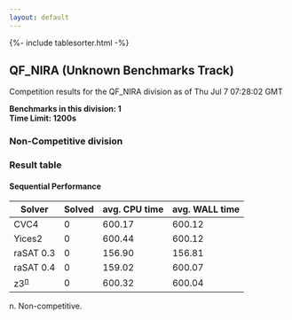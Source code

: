 ```yaml
---
layout: default
---
```

{%- include tablesorter.html -%}

##  QF_NIRA (Unknown Benchmarks Track)

Competition results for the QF_NIRA division as of Thu Jul 7 07:28:02 GMT

**Benchmarks in this division: 1**
<br/>
**Time Limit: 1200s**


###  Non-Competitive division 
### Result table
 




#### Sequential Performance
<table id="unknown" class="result sorted">
<thead>
<tr>
<th class="center">Solver</th>
<th class="center">Solved</th>
<th class="center">avg. CPU time </th>
<th class="center">avg. WALL time </th>
</tr>
</thead>
<tr>
<td>CVC4</td>
<td class="right">0</td>
<td class="right">600.17</td>
<td class="right">600.12</td>
</tr>
<tr>
<td>Yices2</td>
<td class="right">0</td>
<td class="right">600.44</td>
<td class="right">600.12</td>
</tr>
<tr>
<td>raSAT 0.3</td>
<td class="right">0</td>
<td class="right">156.90</td>
<td class="right">156.81</td>
</tr>
<tr>
<td>raSAT 0.4</td>
<td class="right">0</td>
<td class="right">159.02</td>
<td class="right">600.07</td>
</tr>
<tr>
<td>z3<SUP><a href="#fn">n</a></SUP>
</td>
<td class="right">0</td>
<td class="right">600.32</td>
<td class="right">600.04</td>
</tr>
</table>
<span id="fn"> n. Non-competitive.</span>



